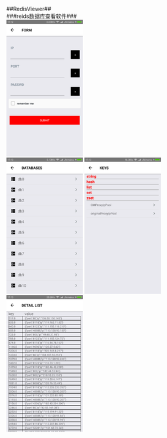 ##RedisViewer##<br/>
###reids数据库查看软件###<br/>
<img width="200" src="./imgs/form.png" /><br/>
<img width="200" src="./imgs/dbs.png" />
<img width="200" src="./imgs/keys.png" /><br/>
<img width="200" src="./imgs/data.png" />
